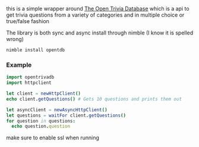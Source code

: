 this is a simple wrapper around [The Open Trivia Database](https://opentdb.com) which is a api to get trivia questions from a variety of categories and in multiple choice or true/false fashion

The library is both sync and async
install through nimble (I know it is spelled wrong)

```
nimble install opentdb
```

### Example

```nim
import opentrivadb
import httpclient

let client = newHttpClient()
echo client.getQuestions() # Gets 10 questions and prints them out

let asyncClient = newAsyncHttpClient()
let questions = waitFor client.getQuestions()
for question in questions:
  echo question.question
```

make sure to enable ssl when running
